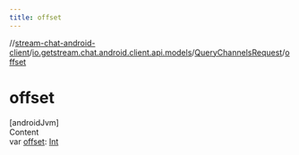 ```yaml
---
title: offset
---
```

//[stream-chat-android-client](../../../index.md)/[io.getstream.chat.android.client.api.models](../index.md)/[QueryChannelsRequest](index.md)/[offset](offset.md)



# offset  
[androidJvm]  
Content  
var [offset](offset.md): [Int](https://kotlinlang.org/api/latest/jvm/stdlib/kotlin/-int/index.html)  



